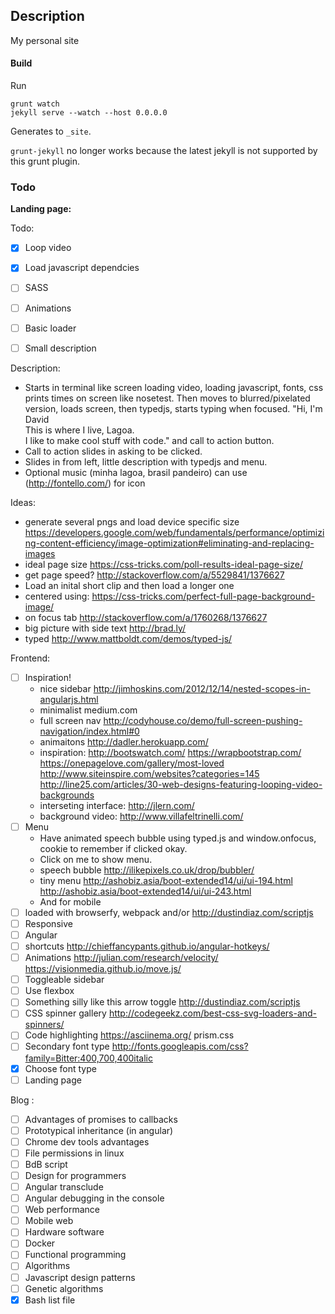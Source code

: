 ## Description

My personal site


#### Build
Run

	grunt watch
	jekyll serve --watch --host 0.0.0.0

Generates to `_site`.

`grunt-jekyll` no longer works because the latest jekyll is not supported by this grunt plugin.


### Todo

**Landing page:**

Todo:

- [x] Loop video
- [x] Load javascript dependcies
- [ ] SASS
- [ ] Animations
- [ ] Basic loader
- [ ] Small description


Description:

- Starts in terminal like screen loading video, loading javascript, fonts, css prints times on screen like nosetest. Then moves to
blurred/pixelated version, loads screen, then typedjs, starts typing when focused. "Hi, I'm David <br> This is where I live, Lagoa. <br> I like to make cool stuff with code." and call to action button.
- Call to action slides in asking to be clicked.
- Slides in from left, little description with typedjs and menu.
- Optional music (minha lagoa, brasil pandeiro)  can use (http://fontello.com/) for icon

Ideas:

- generate several pngs and load device specific size https://developers.google.com/web/fundamentals/performance/optimizing-content-efficiency/image-optimization#eliminating-and-replacing-images
- ideal page size https://css-tricks.com/poll-results-ideal-page-size/
- get page speed? http://stackoverflow.com/a/5529841/1376627
- Load an inital short clip and then load a longer one
- centered using: https://css-tricks.com/perfect-full-page-background-image/
- on focus tab http://stackoverflow.com/a/1760268/1376627
- big picture with side text http://brad.ly/
- typed http://www.mattboldt.com/demos/typed-js/


Frontend:

- [ ] Inspiration!
	- nice sidebar http://jimhoskins.com/2012/12/14/nested-scopes-in-angularjs.html
	- minimalist medium.com
	- full screen nav http://codyhouse.co/demo/full-screen-pushing-navigation/index.html#0
	- animaitons http://dadler.herokuapp.com/
	- inspiration: http://bootswatch.com/ https://wrapbootstrap.com/  https://onepagelove.com/gallery/most-loved http://www.siteinspire.com/websites?categories=145 http://line25.com/articles/30-web-designs-featuring-looping-video-backgrounds
	- interseting interface: http://jlern.com/
	- background video: http://www.villafeltrinelli.com/
- [ ] Menu
	- Have animated speech bubble using typed.js and window.onfocus, cookie to remember if clicked okay.
	- Click on me to show menu.
	- speech bubble http://ilikepixels.co.uk/drop/bubbler/
	- tiny menu http://ashobiz.asia/boot-extended14/ui/ui-194.html http://ashobiz.asia/boot-extended14/ui/ui-243.html
	- And for mobile
- [ ] loaded with browserfy, webpack and/or http://dustindiaz.com/scriptjs
- [ ] Responsive
- [ ] Angular
- [ ] shortcuts http://chieffancypants.github.io/angular-hotkeys/
- [ ] Animations http://julian.com/research/velocity/ https://visionmedia.github.io/move.js/
- [ ] Toggleable sidebar
- [ ] Use flexbox
- [ ] Something silly like this arrow toggle http://dustindiaz.com/scriptjs
- [ ] CSS spinner gallery http://codegeekz.com/best-css-svg-loaders-and-spinners/
- [ ] Code highlighting https://asciinema.org/ prism.css
- [ ] Secondary font type http://fonts.googleapis.com/css?family=Bitter:400,700,400italic
- [x] Choose font type
- [ ] Landing page

Blog :

- [ ] Advantages of promises to callbacks
- [ ] Prototypical inheritance (in angular)
- [ ] Chrome dev tools advantages
- [ ] File permissions in linux
- [ ] BdB script
- [ ] Design for programmers
- [ ] Angular transclude
- [ ] Angular debugging in the console
- [ ] Web performance
- [ ] Mobile web
- [ ] Hardware software
- [ ] Docker
- [ ] Functional programming
- [ ] Algorithms
- [ ] Javascript design patterns
- [ ] Genetic algorithms
- [x] Bash list file
